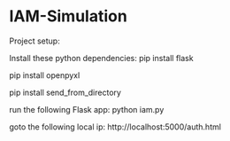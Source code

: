 # IAM-Simulation

Project setup:

Install these python dependencies: 
pip install flask

pip install openpyxl

pip install send_from_directory

run the following Flask app: python iam.py

goto the following local ip: http://localhost:5000/auth.html
